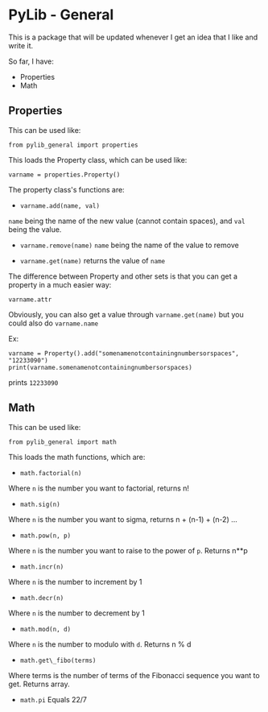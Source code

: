 # PyLib - General

This is a package that will be updated whenever I get an idea that I like and write it.

So far, I have:
- Properties
- Math


## Properties

This can be used like:

`from pylib_general import properties`

This loads the Property class, which can be used like:

`varname = properties.Property()`

The property class's functions are:

- `varname.add(name, val)`

`name` being the name of the new value (cannot contain spaces), and `val` being the value.

- `varname.remove(name)`
`name` being the name of the value to remove

- `varname.get(name)`
returns the value of `name`

The difference between Property and other sets is that you can get a property in a much easier way:

`varname.attr`

Obviously, you can also get a value through `varname.get(name)` but you could also do `varname.name`

Ex:

```
varname = Property().add("somenamenotcontainingnumbersorspaces", "12233090")
print(varname.somenamenotcontainingnumbersorspaces)
```
prints `12233090`

## Math

This can be used like:

`from pylib_general import math`

This loads the math functions, which are:

- `math.factorial(n)`

Where `n` is the number you want to factorial, returns n!

- `math.sig(n)`

Where `n` is the number you want to sigma, returns n + (n-1) + (n-2) ...

- `math.pow(n, p)`

Where `n` is the number you want to raise to the power of `p`. Returns n**p

- `math.incr(n)`

Where `n` is the number to increment by 1

- `math.decr(n)`

Where `n` is the number to decrement by 1

- `math.mod(n, d)`

Where `n` is the number to modulo with `d`. Returns n % d

- `math.get\_fibo(terms)`

Where terms is the number of terms of the Fibonacci sequence you want to get. Returns array.

- `math.pi`
Equals 22/7
